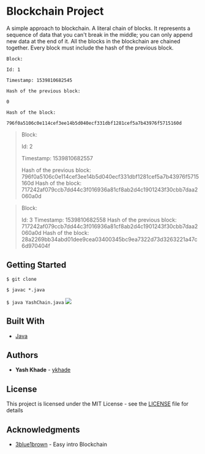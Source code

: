 # Blockchain Project
A simple approach to blockchain. A literal chain of blocks. It represents a sequence of data that you can't break in the middle; you can only append new data at the end of it. All the blocks in the blockchain are chained together. Every block must include the hash of the previous block.


``Block:``

``Id: 1``

``Timestamp: 1539810682545``

``Hash of the previous block: ``

``0``

``Hash of the block: ``

``796f0a5106c0e114cef3ee14b5d040ecf331dbf1281cef5a7b43976f5715160d``


> Block:
>
> Id: 2
>
> Timestamp: 1539810682557
>
> Hash of the previous block: 
> 796f0a5106c0e114cef3ee14b5d040ecf331dbf1281cef5a7b43976f5715160d
> Hash of the block: 
> 717242af079ccb7dd44c3f016936a81cf8ab2d4c1901243f30cbb7daa2060a0d

> Block:
>
> Id: 3
> Timestamp: 1539810682558
> Hash of the previous block: 
> 717242af079ccb7dd44c3f016936a81cf8ab2d4c1901243f30cbb7daa2060a0d
> Hash of the block: 
> 28a2269bb34abd01dee9cea03400345bc9ea7322d73d3263221a47c6d970404f

## Getting Started
``
$ git clone
``

``$ javac *.java``

``$ java YashChain.java``
![](https://media3.giphy.com/media/MFabj1E9mgUsqwVWHu/giphy.gif?cid=790b76115d44ffbc4f594a6955121af4&rid=giphy.gif)

## Built With
* [Java](https://www.oracle.com/technetwork/java/index.html)

## Authors
* **Yash Khade** - [ykhade](https://github.com/ykhade)

## License
This project is licensed under the MIT License - see the [LICENSE](LICENSE) file for details




## Acknowledgments
* [3blue1brown](https://www.youtube.com/watch?v=bBC-nXj3Ng4) - Easy intro Blockchain






